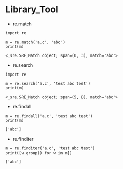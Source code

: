 # Library_Tool

* re.match

```
import re

m = re.match('a.c', 'abc')
print(m)
```

```
<_sre.SRE_Match object; span=(0, 3), match='abc'>
```

* re.search

```
import re

m = re.search('a.c', 'test abc test')
print(m)
```
```
<_sre.SRE_Match object; span=(5, 8), match='abc'>
```

* re.findall

```
m = re.findall('a.c', 'test abc test')
print(m)
```
```
['abc']
```

* re.finditer

```
m = re.finditer('a.c', 'test abc test')
print([w.group() for w in m])
```
```
['abc']
```